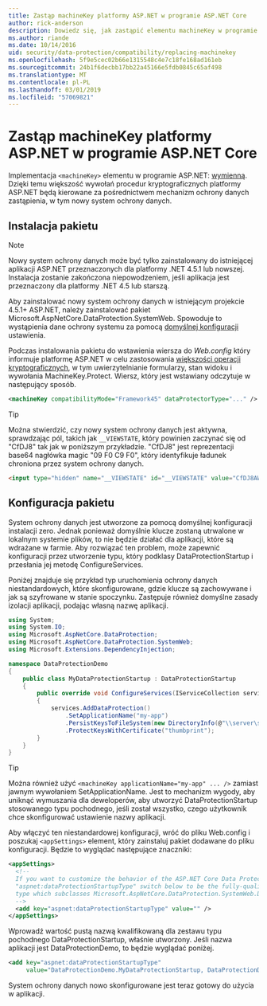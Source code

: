 ```yaml
---
title: Zastąp machineKey platformy ASP.NET w programie ASP.NET Core
author: rick-anderson
description: Dowiedz się, jak zastąpić elementu machineKey w programie ASP.NET, aby zezwolić na korzystanie z systemu ochrony danych na nowe i bardziej bezpieczne.
ms.author: riande
ms.date: 10/14/2016
uid: security/data-protection/compatibility/replacing-machinekey
ms.openlocfilehash: 5f9e5cec02b66e1315548c4e7c18fe168ad161eb
ms.sourcegitcommit: 24b1f6decbb17bb22a45166e5fdb0845c65af498
ms.translationtype: MT
ms.contentlocale: pl-PL
ms.lasthandoff: 03/01/2019
ms.locfileid: "57069821"
---
```

# <a name="replace-the-aspnet-machinekey-in-aspnet-core"></a>Zastąp machineKey platformy ASP.NET w programie ASP.NET Core

<a name="compatibility-replacing-machinekey"></a>

Implementacja `<machineKey>` elementu w programie ASP.NET: [wymienną](https://blogs.msdn.microsoft.com/webdev/2012/10/23/cryptographic-improvements-in-asp-net-4-5-pt-2/). Dzięki temu większość wywołań procedur kryptograficznych platformy ASP.NET będą kierowane za pośrednictwem mechanizm ochrony danych zastąpienia, w tym nowy system ochrony danych.

## <a name="package-installation"></a>Instalacja pakietu

> [!NOTE]
> Nowy system ochrony danych może być tylko zainstalowany do istniejącej aplikacji ASP.NET przeznaczonych dla platformy .NET 4.5.1 lub nowszej. Instalacja zostanie zakończona niepowodzeniem, jeśli aplikacja jest przeznaczony dla platformy .NET 4.5 lub starszą.

Aby zainstalować nowy system ochrony danych w istniejącym projekcie 4.5.1+ ASP.NET, należy zainstalować pakiet Microsoft.AspNetCore.DataProtection.SystemWeb. Spowoduje to wystąpienia dane ochrony systemu za pomocą [domyślnej konfiguracji](xref:security/data-protection/configuration/default-settings) ustawienia.

Podczas instalowania pakietu do wstawienia wiersza do *Web.config* który informuje platformę ASP.NET w celu zastosowania [większości operacji kryptograficznych](https://blogs.msdn.microsoft.com/webdev/2012/10/23/cryptographic-improvements-in-asp-net-4-5-pt-2/), w tym uwierzytelnianie formularzy, stan widoku i wywołania MachineKey.Protect. Wiersz, który jest wstawiany odczytuje w następujący sposób.

```xml
<machineKey compatibilityMode="Framework45" dataProtectorType="..." />
```

>[!TIP]
> Można stwierdzić, czy nowy system ochrony danych jest aktywna, sprawdzając pól, takich jak `__VIEWSTATE`, który powinien zaczynać się od "CfDJ8" tak jak w poniższym przykładzie. "CfDJ8" jest reprezentacji base64 nagłówka magic "09 F0 C9 F0", który identyfikuje ładunek chroniona przez system ochrony danych.

```html
<input type="hidden" name="__VIEWSTATE" id="__VIEWSTATE" value="CfDJ8AWPr2EQPTBGs3L2GCZOpk..." />
```

## <a name="package-configuration"></a>Konfiguracja pakietu

System ochrony danych jest utworzone za pomocą domyślnej konfiguracji instalacji zero. Jednak ponieważ domyślnie klucze zostaną utrwalone w lokalnym systemie plików, to nie będzie działać dla aplikacji, które są wdrażane w farmie. Aby rozwiązać ten problem, może zapewnić konfiguracji przez utworzenie typu, który podklasy DataProtectionStartup i przesłania jej metodę ConfigureServices.

Poniżej znajduje się przykład typ uruchomienia ochrony danych niestandardowych, które skonfigurowane, gdzie klucze są zachowywane i jak są szyfrowane w stanie spoczynku. Zastępuje również domyślne zasady izolacji aplikacji, podając własną nazwę aplikacji.

```csharp
using System;
using System.IO;
using Microsoft.AspNetCore.DataProtection;
using Microsoft.AspNetCore.DataProtection.SystemWeb;
using Microsoft.Extensions.DependencyInjection;

namespace DataProtectionDemo
{
    public class MyDataProtectionStartup : DataProtectionStartup
    {
        public override void ConfigureServices(IServiceCollection services)
        {
            services.AddDataProtection()
                .SetApplicationName("my-app")
                .PersistKeysToFileSystem(new DirectoryInfo(@"\\server\share\myapp-keys\"))
                .ProtectKeysWithCertificate("thumbprint");
        }
    }
}
```

>[!TIP]
> Można również użyć `<machineKey applicationName="my-app" ... />` zamiast jawnym wywołaniem SetApplicationName. Jest to mechanizm wygody, aby uniknąć wymuszania dla deweloperów, aby utworzyć DataProtectionStartup stosowanego typu pochodnego, jeśli został wszystko, czego użytkownik chce skonfigurować ustawienie nazwy aplikacji.

Aby włączyć ten niestandardowej konfiguracji, wróć do pliku Web.config i poszukaj `<appSettings>` element, który zainstaluj pakiet dodawane do pliku konfiguracji. Będzie to wyglądać następujące znaczniki:

```xml
<appSettings>
  <!--
  If you want to customize the behavior of the ASP.NET Core Data Protection stack, set the
  "aspnet:dataProtectionStartupType" switch below to be the fully-qualified name of a
  type which subclasses Microsoft.AspNetCore.DataProtection.SystemWeb.DataProtectionStartup.
  -->
  <add key="aspnet:dataProtectionStartupType" value="" />
</appSettings>
```

Wprowadź wartość pustą nazwą kwalifikowaną dla zestawu typu pochodnego DataProtectionStartup, właśnie utworzony. Jeśli nazwa aplikacji jest DataProtectionDemo, to będzie wyglądać poniżej.

```xml
<add key="aspnet:dataProtectionStartupType"
     value="DataProtectionDemo.MyDataProtectionStartup, DataProtectionDemo" />
```

System ochrony danych nowo skonfigurowane jest teraz gotowy do użycia w aplikacji.
